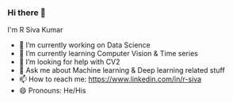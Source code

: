 ### Hi there 👋

I'm R Siva Kumar 

- 🔭 I’m currently working on Data Science
- 🌱 I’m currently learning Computer Vision & Time series
- 🤔 I’m looking for help with CV2
- 💬 Ask me about Machine learning & Deep learning related stuff
- 📫 How to reach me: https://www.linkedin.com/in/r-siva 
- 😄 Pronouns: He/His
